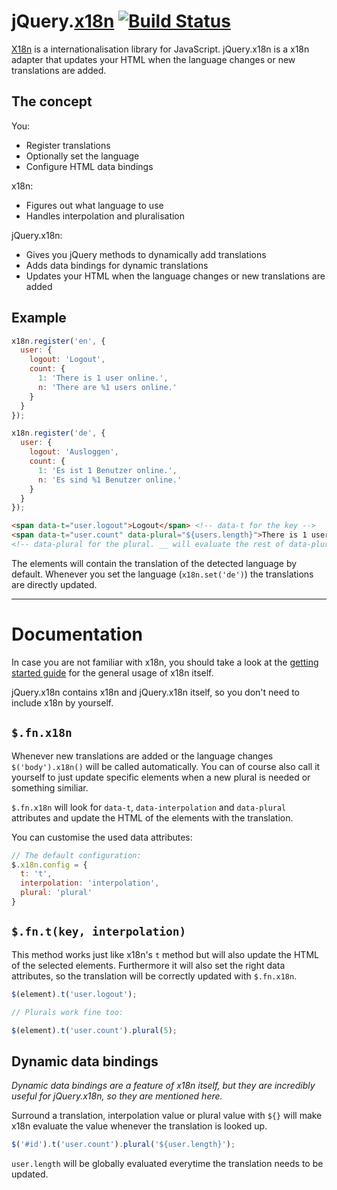 # jQuery.[x18n](https://github.com/js-coder/x18n) [![Build Status](https://travis-ci.org/js-coder/jQuery.x18n.png)](https://travis-ci.org/js-coder/jQuery.x18n)

[X18n](https://github.com/js-coder/x18n) is a internationalisation library for JavaScript. jQuery.x18n is a x18n adapter that updates your HTML when the language changes or new translations are added.

## The concept

You:

- Register translations
- Optionally set the language
- Configure HTML data bindings

x18n:

- Figures out what language to use
- Handles interpolation and pluralisation

jQuery.x18n:

- Gives you jQuery methods to dynamically add translations
- Adds data bindings for dynamic translations
- Updates your HTML when the language changes or new translations are added

## Example

```js
x18n.register('en', {
  user: {
    logout: 'Logout',
    count: {
      1: 'There is 1 user online.',
      n: 'There are %1 users online.'
    }
  }
});

x18n.register('de', {
  user: {
    logout: 'Ausloggen',
    count: {
      1: 'Es ist 1 Benutzer online.',
      n: 'Es sind %1 Benutzer online.'
    }
  }
});
```

```html
<span data-t="user.logout">Logout</span> <!-- data-t for the key -->
<span data-t="user.count" data-plural="${users.length}">There is 1 user online</span>
<!-- data-plural for the plural. __ will evaluate the rest of data-plural globally -->
```

The elements will contain the translation of the detected language by default. Whenever you set the language (`x18n.set('de')`) the translations are directly updated.


- - -

# Documentation

In case you are not familiar with x18n, you should take a look at the [getting started guide](https://github.com/js-coder/x18n/wiki/Getting-started) for the general usage of x18n itself.

jQuery.x18n contains x18n and jQuery.x18n itself, so you don't need to include x18n by yourself.

## `$.fn.x18n`

Whenever new translations are added or the language changes `$('body').x18n()` will be called automatically. You can of course also call it yourself to just update specific elements when a new plural is needed or something similiar.

`$.fn.x18n` will look for `data-t`, `data-interpolation`  and `data-plural` attributes and update the HTML of the elements with the translation.

You can customise the used data attributes:

```js
// The default configuration:
$.x18n.config = {
  t: 't',
  interpolation: 'interpolation',
  plural: 'plural'
}
```

## `$.fn.t(key, interpolation)`

This method works just like x18n's `t` method but will also update the HTML of the selected elements. Furthermore it will also set the right data attributes, so the translation will be correctly updated with `$.fn.x18n`.

```js
$(element).t('user.logout');

// Plurals work fine too:

$(element).t('user.count').plural(5);
```

## Dynamic data bindings

*Dynamic data bindings are a feature of x18n itself, but they are incredibly useful for jQuery.x18n, so they are mentioned here.*

Surround a translation, interpolation value or plural value with `${}` will make x18n evaluate the value whenever the translation is looked up.

```js
$('#id').t('user.count').plural('${user.length}');
```

`user.length` will be globally evaluated everytime the translation needs to be updated.
